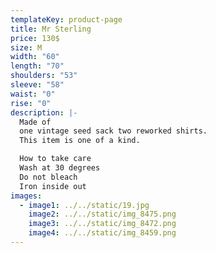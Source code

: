 ```yaml
---
templateKey: product-page
title: Mr Sterling
price: 130$
size: M
width: "60"
length: "70"
shoulders: "53"
sleeve: "58"
waist: "0"
rise: "0"
description: |-
  Made of
  one vintage seed sack two reworked shirts.
  This item is one of a kind. 

  How to take care
  Wash at 30 degrees
  Do not bleach
  Iron inside out
images:
  - image1: ../../static/19.jpg
    image2: ../../static/img_8475.png
    image3: ../../static/img_8472.png
    image4: ../../static/img_8459.png
---
```

